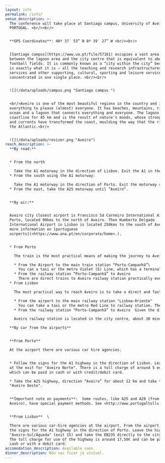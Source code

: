 ```yaml
---
layout: info
permalink: /info/
venue_description: >-
  The conference will take place at Santiago campus, University of Aveiro,
  PORTUGAL. <br/><br/>


  **GPS Coordinates**: 40º 37′ 53” N 8º 39′ 27” W <br/><br/>


  [Santiago campus](https://www.ua.pt/file/57161) occupies a vast area situated
  between the lagoon area and the city centre that is equivalent to about 92
  football fields. It is commonly known as a “city within the city” because that
  is exactly what it is – all the teaching and research infrastructures, central
  services and other supporting, cultural, sporting and leisure services are
  concentrated in one single place. <br/><br/>


  ![](/data/uploads/campus.png "Santiago campus ")


  <br/>Aveiro is one of the most beautiful regions in the country and it has
  everything to please (almost) everyone. It has beaches, mountains, rivers, an
  ocean and a lagoon that connects everything and everyone. The lagoon hugs the
  coastline for 45 km and is the result of nature's moods, whose strong winds
  and currents have transformed the coast, moulding the way that the rivers meet
  the Atlantic.<br/>


  ![](/data/uploads/resizer.png "Aveiro")
reach_description: >-
  **By road:**


  * From the north 

    Take the A1 motorway in the direction of Lisbon. Exit the A1 in the direction of Aveiro and take the A25. From the A25 there are two exits to the city, first "Aveiro-Norte" and then some kilometers later there is "Aveiro", closer to the city centre.
  * From the south using the A1 motorway:

    Take the A1 motorway in the direction of Porto. Exit the motorway at "Aveiro-Sul/Águeda" (exit 15) and follow the EN235 road directly to city centre.
  * From the east, take the A25 motorway until “Aveiro”.


  **By air:**


  Aveiro city closest airport is Francisco Sá Carneiro International Airport in
  Porto, located 90kms to the north of Aveiro. Then Humberto Delgado
  International Airport in Lisbon is located 250kms to the south of Aveiro. For
  more information on [portuguese
  airports](<https://www.ana.pt/en/corporate/home>.).


  * From Porto

    The train is the most practical means of making the journey to Aveiro. The trip between the airport and the railway station (called Porto-Campanhã), which has direct rail connections to Aveiro, can be made by taxi for around 25€ and takes around 30 minutes. A less expensive alternative to reach the train station is to use Metro.

    * From the Airport to the main train station “Porto-Campanhã”\
      You can a taxi or the metro Violet (E) Line, which has a terminal at the airport, to the station "Trindade". From “Trindade” you have several options to continue to Campanhã train station. You can take the metro Green (C) Line to the terminal station “Campanhã” or you can take the Orange (F) Line, direction “Franzêres” and the Red (B) Line or the Blue (A) Line, direction “Estádio do Dragão”. The metro fare (Z4) is about 2,60 euros (re-chargeable card "Andante Azul") and it takes about 50 minutes.
    * From the railway station “Porto-Campanhã” to Aveiro
      There are direct trains to Aveiro railway station practically every hour. Please check the [timetable](<* * [https://www.cp.pt/passageiros/pt/consultar-horarios](<* * https://www.cp.pt/passageiros/pt/consultar-horarios>)>). The train journey takes 40 minutes by fast trains, "Alfa Pendular" and "Intercidades", with seat reservation automatically included on each ticket, and one hour by local "regional" or "suburbano" trains, with no seat reservation. A single ticket may cost from 3,55 to 15 euros, depending on the type of train.
  * From Lisbon

    The most practical way to reach Aveiro is to take a direct and fast train.  Please check the train[ timetable](<*  [https://www.cp.pt/passageiros/pt/consultar-horarios](<* https://www.cp.pt/passageiros/pt/consultar-horarios>)>).

    * From the airport to the main railway station "Lisboa-Oriente"
      You can take a taxi or the metro Red Line to railway station. The taxi ride takes about 10 minutes and costs around 10€. The metro fare is 2 euros (re-chargeable card "Viva Viagem Verde - título ocasional"). Alternatively, there are buses (lines 5 and 44). The ticket can be bought on the bus for around 1€. 
    * From the railway station “Porto-Campanhã” to Aveiro  Given the distance, the direct fast train services "Alfa Pendular" or "Intercidades" are recommended; fares are about 20,90 - 27,10 euros, tickets automatically include a seat reservation and train journey is around 2h - 2h30min.

    Aveiro railway station is located in the city centre, about 30 minutes walking distance, or 5-minute taxi ride, to the conference venue.

  **By car from the airports** 


  **From Porto** 

  At the airport there are various car hire agencies.


  * Follow the signs for the A1 highway in the direction of Lisbon. Leave the A1
  at the exit for "Aveiro Norte". There is a toll charge of around 5 euros,
  which can be paid in cash or with credit/debit card.  

  * Take the A25 highway, direction “Aveiro” for about 12 km and take the exit
  "Aveiro Oeste".


  **Important note on payments**:  Some routes, like A25 and A29 (from Porto to
  Aveiro), have special payment methods. See <http://www.portugaltolls.com/>


  **From Lisbon**  \

  There are various car-hire agencies at the airport. From the airport, follow
  the signs for the A1 highway in the direction of Porto. Leave the highway at
  "Aveiro-Sul/Águeda" (exit 15) and take the EN235 directly to the city centre.
  The toll charge for use of the highway is around 17,50€ and can be paid in
  cash or with a debit card.
accomodation_description: Available soon.
dinner_description: Não vai ficar já visível.
---
```


